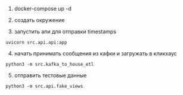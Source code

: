 1. docker-compose up -d

2. создать окружение
 
3. запустить апи для отправки timestamps

```uvicorn src.api.api:app```

4. начать принимать сообщения из кафки и загружать в кликхаус

```python3 -m src.kafka_to_house_etl```

5. отправить тестовые данные 

```python3 -m src.api.fake_views```


